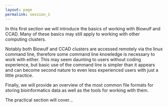 ```yaml
---
layout: page
permalink: session_1
---
```


In this first section we will introduce the basics of working with
Biowulf and CCAD. Many of these basics may still apply to working with
other computing clusters.

Notably both Biowulf and CCAD clusters are accessed remotely via the
linux command line, therefore some command line knowledge is necessary
to work with either. This may seem daunting to users without coding
experience, but basic use of the command line is simpler than it appears
and can become second nature to even less experienced users with just a
little practice.

Finally, we will provide an overview of the most common file formats for
storing bioinformatics data as well as the tools for working with them.

The practical section will cover...
